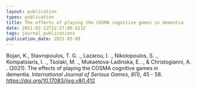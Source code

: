 ```yaml
---
layout: publication
types: publication
title: The effects of playing the COSMA cognitive games in dementia
date: 2021-02-12T12:27:00.621Z
tags: journal_publications
publication_date: 2021-03-09
---
```

Bojan, K., Stavropoulos, T. G. ., Lazarou, I. ., Nikolopoulos, S. ., Kompatsiaris, I. ., Tsolaki, M. ., Mukaetova-Ladinska, E. ., & Christogianni, A. . (2021). The effects of playing the COSMA cognitive games in dementia. *International Journal of Serious Games*, *8*(1), 45 - 58. https://doi.org/10.17083/ijsg.v8i1.412